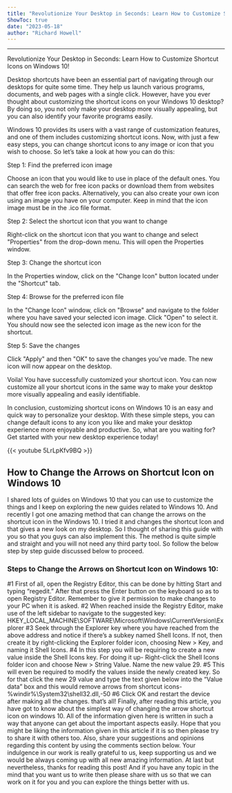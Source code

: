 ```yaml
---
title: "Revolutionize Your Desktop in Seconds: Learn How to Customize Shortcut Icons on Windows 10!"
ShowToc: true 
date: "2023-05-18"
author: "Richard Howell"
---
```

*****
Revolutionize Your Desktop in Seconds: Learn How to Customize Shortcut Icons on Windows 10!

Desktop shortcuts have been an essential part of navigating through our desktops for quite some time. They help us launch various programs, documents, and web pages with a single click. However, have you ever thought about customizing the shortcut icons on your Windows 10 desktop? By doing so, you not only make your desktop more visually appealing, but you can also identify your favorite programs easily.

Windows 10 provides its users with a vast range of customization features, and one of them includes customizing shortcut icons. Now, with just a few easy steps, you can change shortcut icons to any image or icon that you wish to choose. So let’s take a look at how you can do this:

Step 1: Find the preferred icon image

Choose an icon that you would like to use in place of the default ones. You can search the web for free icon packs or download them from websites that offer free icon packs. Alternatively, you can also create your own icon using an image you have on your computer. Keep in mind that the icon image must be in the .ico file format.

Step 2: Select the shortcut icon that you want to change

Right-click on the shortcut icon that you want to change and select "Properties" from the drop-down menu. This will open the Properties window.

Step 3: Change the shortcut icon

In the Properties window, click on the "Change Icon" button located under the "Shortcut" tab.

Step 4: Browse for the preferred icon file

In the "Change Icon" window, click on "Browse" and navigate to the folder where you have saved your selected icon image. Click "Open" to select it. You should now see the selected icon image as the new icon for the shortcut.

Step 5: Save the changes

Click "Apply" and then "OK" to save the changes you’ve made. The new icon will now appear on the desktop.

Voila! You have successfully customized your shortcut icon. You can now customize all your shortcut icons in the same way to make your desktop more visually appealing and easily identifiable.

In conclusion, customizing shortcut icons on Windows 10 is an easy and quick way to personalize your desktop. With these simple steps, you can change default icons to any icon you like and make your desktop experience more enjoyable and productive. So, what are you waiting for? Get started with your new desktop experience today!

{{< youtube 5LrLpKfv9BQ >}} 



## How to Change the Arrows on Shortcut Icon on Windows 10


I shared lots of guides on Windows 10 that you can use to customize the things and I keep on exploring the new guides related to Windows 10. And recently I got one amazing method that can change the arrows on the shortcut icon in the Windows 10. I tried it and changes the shortcut Icon and that gives a new look on my desktop. So I thought of sharing this guide with you so that you guys can also implement this. The method is quite simple and straight and you will not need any third party tool. So follow the below step by step guide discussed below to proceed.

 
### Steps to Change the Arrows on Shortcut Icon on Windows 10:


#1 First of all, open the Registry Editor, this can be done by hitting Start and typing “regedit.” After that press the Enter button on the keyboard so as to open Registry Editor. Remember to give it permission to make changes to your PC when it is asked.
#2 When reached inside the Registry Editor, make use of the left sidebar to navigate to the suggested key: HKEY_LOCAL_MACHINE\SOFTWARE\Microsoft\Windows\CurrentVersion\Explorer
#3 Seek through the Explorer key where you have reached from the above address and notice if there’s a subkey named Shell Icons. If not, then create it by right-clicking the Explorer folder icon, choosing New > Key, and naming it Shell Icons.
#4 In this step you will be requiring to create a new value inside the Shell Icons key. For doing it up- Right-click the Shell Icons folder icon and choose New > String Value. Name the new value 29.
#5 This will even be required to modify the values inside the newly created key. So for that click the new 29 value and type the text given below into the “Value data” box and this would remove arrows from shortcut icons- %windir%\System32\shell32.dll,-50
#6 Click OK and restart the device after making all the changes. that’s all!
Finally, after reading this article, you have got to know about the simplest way of changing the arrow shortcut icon on windows 10. All of the information given here is written in such a way that anyone can get about the important aspects easily. Hope that you might be liking the information given in this article if it is so then please try to share it with others too. Also, share your suggestions and opinions regarding this content by using the comments section below. Your indulgence in our work is really grateful to us, keep supporting us and we would be always coming up with all new amazing information. At last but nevertheless, thanks for reading this post! And if you have any topic in the mind that you want us to write then please share with us so that we can work on it for you and you can explore the things better with us.




